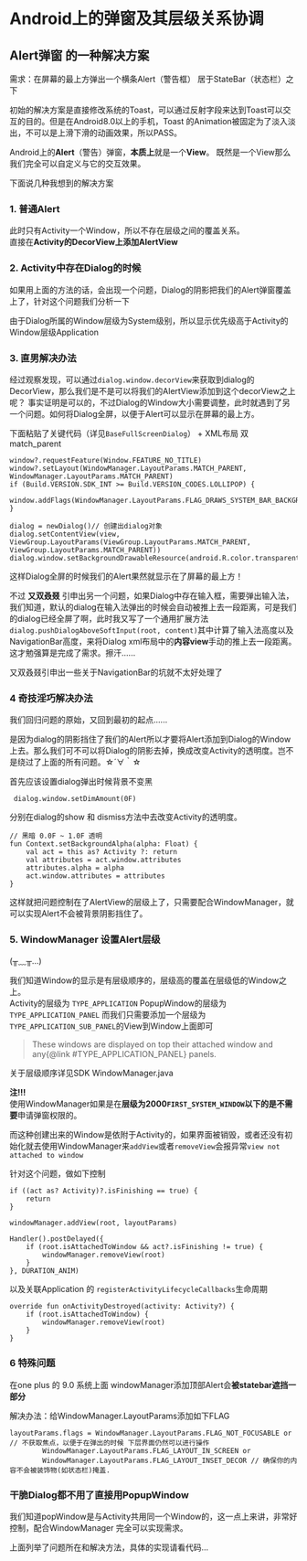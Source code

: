 # Android上的弹窗及其层级关系协调
## Alert弹窗 的一种解决方案
需求：在屏幕的最上方弹出一个横条Alert（警告框） 居于StateBar（状态栏）之下

初始的解决方案是直接修改系统的Toast，可以通过反射字段来达到Toast可以交互的目的。但是在Android8.0以上的手机，Toast 的Animation被固定为了淡入淡出，不可以是上滑下滑的动画效果，所以PASS。  

Android上的**Alert**（警告）弹窗，**本质上**就是一个**View**。 既然是一个View那么我们完全可以自定义与它的交互效果。  

下面说几种我想到的解决方案
### 1. 普通Alert
此时只有Activity一个Window，所以不存在层级之间的覆盖关系。  
直接在**Activity的DecorView上添加AlertView**

### 2. Activity中存在Dialog的时候
如果用上面的方法的话，会出现一个问题，Dialog的阴影把我们的Alert弹窗覆盖上了，针对这个问题我们分析一下   

由于Dialog所属的Window层级为System级别，所以显示优先级高于Activity的Window层级Application

### 3. 直男解决办法
经过观察发现，可以通过`dialog.window.decorView`来获取到dialog的DecorView，那么我们是不是可以将我们的AlertView添加到这个decorView之上呢？
事实证明是可以的，不过Dialog的Window大小需要调整，此时就遇到了另一个问题。如何将Dialog全屏，以便于Alert可以显示在屏幕的最上方。

下面粘贴了关键代码（详见`BaseFullScreenDialog`） + XML布局 双match_parent

```
window?.requestFeature(Window.FEATURE_NO_TITLE)
window?.setLayout(WindowManager.LayoutParams.MATCH_PARENT, WindowManager.LayoutParams.MATCH_PARENT)
if (Build.VERSION.SDK_INT >= Build.VERSION_CODES.LOLLIPOP) {
    window.addFlags(WindowManager.LayoutParams.FLAG_DRAWS_SYSTEM_BAR_BACKGROUNDS)
}

dialog = newDialog()// 创建出dialog对象
dialog.setContentView(view, ViewGroup.LayoutParams(ViewGroup.LayoutParams.MATCH_PARENT, ViewGroup.LayoutParams.MATCH_PARENT))
dialog.window.setBackgroundDrawableResource(android.R.color.transparent)
```
这样Dialog全屏的时候我们的Alert果然就显示在了屏幕的最上方！

不过 **又双叒叕** 引申出另一个问题，如果Dialog中存在输入框，需要弹出输入法，我们知道，默认的dialog在输入法弹出的时候会自动被推上去一段距离，可是我们的dialog已经全屏了啊，此时我又写了一个通用扩展方法`dialog.pushDialogAboveSoftInput(root, content)`其中计算了输入法高度以及NavigationBar高度，来将Dialog xml布局中的**内容view**手动的推上去一段距离。这才勉强算是完成了需求。擦汗...... 

又双叒叕引申出一些关于NavigationBar的坑就不太好处理了

### 4 奇技淫巧解决办法
我们回归问题的原始，又回到最初的起点......   

是因为dialog的阴影挡住了我们的Alert所以才要将Alert添加到Dialog的Window上去。那么我们可不可以将Dialog的阴影去掉，换成改变Activity的透明度。岂不是绕过了上面的所有问题。☆´∀｀☆

首先应该设置dialog弹出时候背景不变黑

```
 dialog.window.setDimAmount(0F)
```

分别在dialog的show 和 dismiss方法中去改变Activity的透明度。

```
// 黑暗 0.0F ~ 1.0F 透明
fun Context.setBackgroundAlpha(alpha: Float) {
    val act = this as? Activity ?: return
    val attributes = act.window.attributes
    attributes.alpha = alpha
    act.window.attributes = attributes
}
```
这样就把问题控制在了AlertView的层级上了，只需要配合WindowManager，就可以实现Alert不会被背景阴影挡住了。

### 5. WindowManager 设置Alert层级
(╥﹏╥...) 
  
我们知道Window的显示是有层级顺序的，层级高的覆盖在层级低的Window之上。  
Activity的层级为 `TYPE_APPLICATION`
PopupWindow的层级为`TYPE_APPLICATION_PANEL`
而我们只需要添加一个层级为`TYPE_APPLICATION_SUB_PANEL`的View到Window上面即可

> These windows are displayed on top their attached window and any{@link #TYPE_APPLICATION_PANEL} panels.

关于层级顺序详见SDK WindowManager.java

**注!!!**  
使用WindowManager如果是在**层级为2000`FIRST_SYSTEM_WINDOW`**以下的是**不需要**申请弹窗权限的。

而这种创建出来的Window是依附于Activity的，如果界面被销毁，或者还没有初始化就去使用WindowManager来`addView`或者`removeView`会报异常`view not attached to window`

针对这个问题，做如下控制

```
if ((act as? Activity)?.isFinishing == true) {
    return
}

windowManager.addView(root, layoutParams)
```
```
Handler().postDelayed({
    if (root.isAttachedToWindow && act?.isFinishing != true) {
        windowManager.removeView(root)
    }
}, DURATION_ANIM)

```
以及关联Application 的 `registerActivityLifecycleCallbacks`生命周期

```
override fun onActivityDestroyed(activity: Activity?) {
    if (root.isAttachedToWindow) {
        windowManager.removeView(root)
    }
}
```

### 6 特殊问题
在one plus 的 9.0 系统上面 windowManager添加顶部Alert会**被statebar遮挡一部分**  

解决办法：给WindowManager.LayoutParams添加如下FLAG

```
layoutParams.flags = WindowManager.LayoutParams.FLAG_NOT_FOCUSABLE or // 不获取焦点，以便于在弹出的时候 下层界面仍然可以进行操作
        WindowManager.LayoutParams.FLAG_LAYOUT_IN_SCREEN or
        WindowManager.LayoutParams.FLAG_LAYOUT_INSET_DECOR // 确保你的内容不会被装饰物(如状态栏)掩盖.

```

### 干脆Dialog都不用了直接用PopupWindow
我们知道popWindow是与Activity共用同一个Window的，这一点上来讲，非常好控制，配合WindowManager 完全可以实现需求。

上面列举了问题所在和解决方法，具体的实现请看代码...
